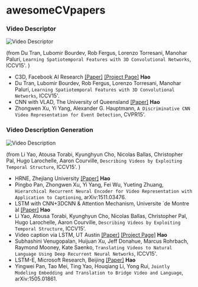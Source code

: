 # awesomeCVpapers

### Video Descriptor
![Video Descriptor](https://farm1.staticflickr.com/635/23072596460_fe71dd4235.jpg)

(from Du Tran, Lubomir Bourdev, Rob Fergus, Lorenzo Torresani, Manohar Paluri, `Learning Spatiotemporal Features with 3D Convolutional Networks`, 	ICCV15'. )
 * C3D, Facebook AI Research [[Paper]](http://arxiv.org/pdf/1412.0767v4.pdf) [[Project Page]](http://vlg.cs.dartmouth.edu/c3d/) __Hao__
  * Du Tran, Lubomir Bourdev, Rob Fergus, Lorenzo Torresani, Manohar Paluri, `Learning Spatiotemporal Features with 3D Convolutional Networks`, 	ICCV15'.
 * CNN with VLAD, The University of Queensland [[Paper]](http://arxiv.org/pdf/1411.4006v1.pdf) __Hao__
  * Zhongwen Xu, Yi Yang, Alexander G. Hauptmann, `A Discriminative CNN Video Representation for Event Detection`, 	CVPR15'.

### Video Description Generation
![Video Description](https://farm1.staticflickr.com/704/23192389896_db00b3d27d_n.jpg)

(from Li Yao, Atousa Torabi, Kyunghyun Cho, Nicolas Ballas, Christopher Pal, Hugo Larochelle, Aaron Courville, `Describing Videos by Exploiting Temporal Structure`, 	ICCV15'. )
 * HRNE, Zhejiang University [[Paper]](http://arxiv.org/pdf/1511.03476v1.pdf) __Hao__
  * Pingbo Pan, Zhongwen Xu, Yi Yang, Fei Wu, Yueting Zhuang, `Hierarchical Recurrent Neural Encoder for Video Representation with Application to Captioning`, arXiv:1511.03476. 
 * LSTM with CNN+3DCNN & Attention Mechanism, Universite ́ de Montre ́al [[Paper]](http://arxiv.org/pdf/1502.08029v5.pdf) __Hao__
  * Li Yao, Atousa Torabi, Kyunghyun Cho, Nicolas Ballas, Christopher Pal, Hugo Larochelle, Aaron Courville, `Describing Videos by Exploiting Temporal Structure`, 	ICCV15'. 
 * Video caption via LSTM, UT Austin [[Paper]](http://arxiv.org/pdf/1412.4729v3.pdf) [[Project Page]](https://www.cs.utexas.edu/~vsub/naacl15_project.html) __Hao__
  * Subhashini Venugopalan, Huijuan Xu, Jeff Donahue, Marcus Rohrbach, Raymond Mooney, Kate Saenko, `Translating Videos to Natural Language Using Deep Recurrent Neural Networks`, 	ICCV15'. 
 * LSTM-E, Microsoft Research, Beijing [[Paper]](http://arxiv.org/pdf/1505.01861v3.pdf) __Hao__
  * Yingwei Pan, Tao Mei, Ting Yao, Houqiang Li, Yong Rui, `Jointly Modeling Embedding and Translation to Bridge Video and Language`, 		arXiv:1505.01861. 
